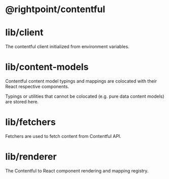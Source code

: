 # @rightpoint/contentful

# lib/client

The contentful client initialized from environment variables.

# lib/content-models

Contentful content model typings and mappings are colocated with their React respective components.

Typings or utilities that cannot be colocated (e.g. pure data content models) are stored here.

# lib/fetchers

Fetchers are used to fetch content from Contentful API.

# lib/renderer

The Contentful to React component rendering and mapping registry.
